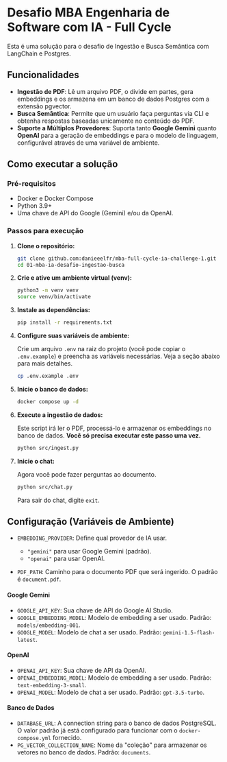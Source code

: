 # Desafio MBA Engenharia de Software com IA - Full Cycle

Esta é uma solução para o desafio de Ingestão e Busca Semântica com LangChain e Postgres.

## Funcionalidades

- **Ingestão de PDF**: Lê um arquivo PDF, o divide em partes, gera embeddings e os armazena em um banco de dados Postgres com a extensão pgvector.
- **Busca Semântica**: Permite que um usuário faça perguntas via CLI e obtenha respostas baseadas unicamente no conteúdo do PDF.
- **Suporte a Múltiplos Provedores**: Suporta tanto **Google Gemini** quanto **OpenAI** para a geração de embeddings e para o modelo de linguagem, configurável através de uma variável de ambiente.

## Como executar a solução

### Pré-requisitos

- Docker e Docker Compose
- Python 3.9+
- Uma chave de API do Google (Gemini) e/ou da OpenAI.

### Passos para execução

1.  **Clone o repositório:**
    ```bash
    git clone github.com:danieeelfr/mba-full-cycle-ia-challenge-1.git
    cd 01-mba-ia-desafio-ingestao-busca
    ```

2.  **Crie e ative um ambiente virtual (venv):**
    ```bash
    python3 -m venv venv
    source venv/bin/activate
    ```

3.  **Instale as dependências:**
    ```bash
    pip install -r requirements.txt
    ```

4.  **Configure suas variáveis de ambiente:**

    Crie um arquivo `.env` na raiz do projeto (você pode copiar o `.env.example`) e preencha as variáveis necessárias. Veja a seção abaixo para mais detalhes.
    ```bash
    cp .env.example .env
    ```

5.  **Inicie o banco de dados:**

    ```bash
    docker compose up -d
    ```

6.  **Execute a ingestão de dados:**

    Este script irá ler o PDF, processá-lo e armazenar os embeddings no banco de dados. **Você só precisa executar este passo uma vez.**

    ```bash
    python src/ingest.py
    ```

7.  **Inicie o chat:**

    Agora você pode fazer perguntas ao documento.

    ```bash
    python src/chat.py
    ```

    Para sair do chat, digite `exit`.

## Configuração (Variáveis de Ambiente)

- `EMBEDDING_PROVIDER`: Define qual provedor de IA usar.
  - `"gemini"` para usar Google Gemini (padrão).
  - `"openai"` para usar OpenAI.

- `PDF_PATH`: Caminho para o documento PDF que será ingerido. O padrão é `document.pdf`.

#### Google Gemini
- `GOOGLE_API_KEY`: Sua chave de API do Google AI Studio.
- `GOOGLE_EMBEDDING_MODEL`: Modelo de embedding a ser usado. Padrão: `models/embedding-001`.
- `GOOGLE_MODEL`: Modelo de chat a ser usado. Padrão: `gemini-1.5-flash-latest`.

#### OpenAI
- `OPENAI_API_KEY`: Sua chave de API da OpenAI.
- `OPENAI_EMBEDDING_MODEL`: Modelo de embedding a ser usado. Padrão: `text-embedding-3-small`.
- `OPENAI_MODEL`: Modelo de chat a ser usado. Padrão: `gpt-3.5-turbo`.

#### Banco de Dados
- `DATABASE_URL`: A connection string para o banco de dados PostgreSQL. O valor padrão já está configurado para funcionar com o `docker-compose.yml` fornecido.
- `PG_VECTOR_COLLECTION_NAME`: Nome da "coleção" para armazenar os vetores no banco de dados. Padrão: `documents`.